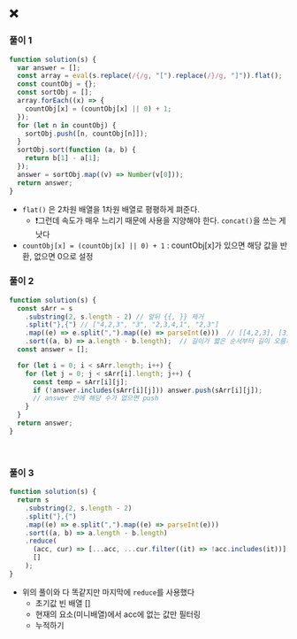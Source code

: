 ## ❌

### 풀이 1

```javascript
function solution(s) {
  var answer = [];
  const array = eval(s.replace(/{/g, "[").replace(/}/g, "]")).flat();
  const countObj = {};
  const sortObj = [];
  array.forEach((x) => {
    countObj[x] = (countObj[x] || 0) + 1;
  });
  for (let n in countObj) {
    sortObj.push([n, countObj[n]]);
  }
  sortObj.sort(function (a, b) {
    return b[1] - a[1];
  });
  answer = sortObj.map((v) => Number(v[0]));
  return answer;
}
```

- `flat()` 은 2차원 배열을 1차원 배열로 평평하게 펴준다.
  - ❗️그런데 속도가 매우 느리기 때문에 사용을 지양해야 한다. `concat()`을 쓰는 게 낫다
- `countObj[x] = (countObj[x] || 0) + 1` : countObj[x]가 있으면 해당 값을 반환, 없으면 0으로 설정
  <br>

### 풀이 2

```javascript
function solution(s) {
  const sArr = s
    .substring(2, s.length - 2) // 앞뒤 {{, }} 제거
    .split("},{") // ["4,2,3", "3", "2,3,4,1", "2,3"]
    .map((e) => e.split(",").map((e) => parseInt(e)))  // [[4,2,3], [3], [2,3,4,1], [2,3]]
    .sort((a, b) => a.length - b.length);  // 길이가 짧은 순서부터 길이 오름차순으로 정렬
  const answer = [];

  for (let i = 0; i < sArr.length; i++) {
    for (let j = 0; j < sArr[i].length; j++) {
      const temp = sArr[i][j];
      if (!answer.includes(sArr[i][j])) answer.push(sArr[i][j]);
      // answer 안에 해당 수가 없으면 push
    }
  }
  return answer;
}
```
<br>

### 풀이 3

```javascript
function solution(s) {
  return s
    .substring(2, s.length - 2)
    .split("},{")
    .map((e) => e.split(",").map((e) => parseInt(e)))
    .sort((a, b) => a.length - b.length)
    .reduce(
      (acc, cur) => [...acc, ...cur.filter((it) => !acc.includes(it))],
      []
    );
}
```
- 위의 풀이와 다 똑같지만 마지막에 `reduce`를 사용했다
  - 초기값 빈 배열 []
  - 현재의 요소(미니배열)에서 acc에 없는 값만 필터링
  - 누적하기